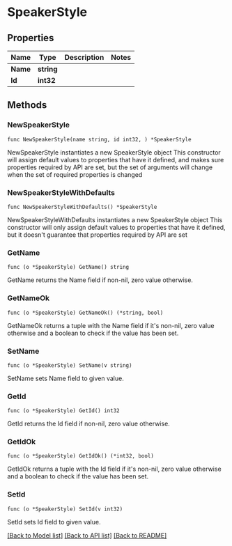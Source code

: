 # SpeakerStyle

## Properties

Name | Type | Description | Notes
------------ | ------------- | ------------- | -------------
**Name** | **string** |  | 
**Id** | **int32** |  | 

## Methods

### NewSpeakerStyle

`func NewSpeakerStyle(name string, id int32, ) *SpeakerStyle`

NewSpeakerStyle instantiates a new SpeakerStyle object
This constructor will assign default values to properties that have it defined,
and makes sure properties required by API are set, but the set of arguments
will change when the set of required properties is changed

### NewSpeakerStyleWithDefaults

`func NewSpeakerStyleWithDefaults() *SpeakerStyle`

NewSpeakerStyleWithDefaults instantiates a new SpeakerStyle object
This constructor will only assign default values to properties that have it defined,
but it doesn't guarantee that properties required by API are set

### GetName

`func (o *SpeakerStyle) GetName() string`

GetName returns the Name field if non-nil, zero value otherwise.

### GetNameOk

`func (o *SpeakerStyle) GetNameOk() (*string, bool)`

GetNameOk returns a tuple with the Name field if it's non-nil, zero value otherwise
and a boolean to check if the value has been set.

### SetName

`func (o *SpeakerStyle) SetName(v string)`

SetName sets Name field to given value.


### GetId

`func (o *SpeakerStyle) GetId() int32`

GetId returns the Id field if non-nil, zero value otherwise.

### GetIdOk

`func (o *SpeakerStyle) GetIdOk() (*int32, bool)`

GetIdOk returns a tuple with the Id field if it's non-nil, zero value otherwise
and a boolean to check if the value has been set.

### SetId

`func (o *SpeakerStyle) SetId(v int32)`

SetId sets Id field to given value.



[[Back to Model list]](../README.md#documentation-for-models) [[Back to API list]](../README.md#documentation-for-api-endpoints) [[Back to README]](../README.md)


